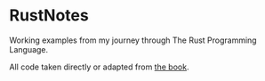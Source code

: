 # RustNotes
Working examples from my journey through The Rust Programming Language.

All code taken directly or adapted from [the book](https://doc.rust-lang.org/book/).
